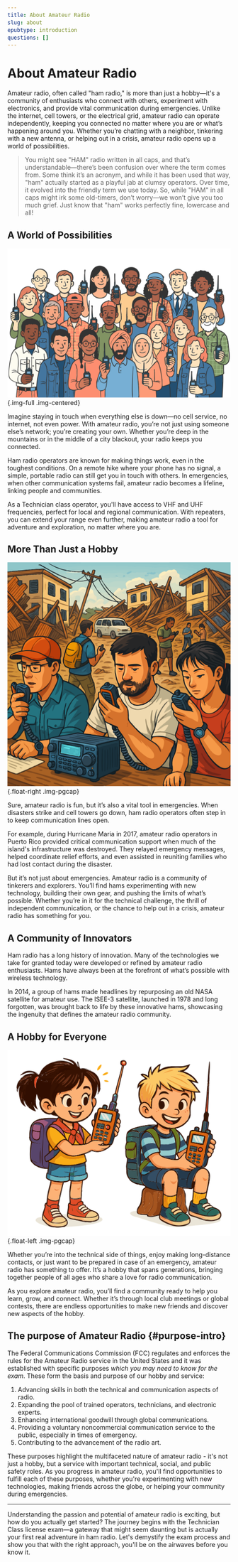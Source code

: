 ```yaml
---
title: About Amateur Radio
slug: about
epubtype: introduction
questions: []
---
```


# About Amateur Radio

Amateur radio, often called "ham radio," is more than just a hobby—it's a community of enthusiasts who connect with others, experiment with electronics, and provide vital communication during emergencies. Unlike the internet, cell towers, or the electrical grid, amateur radio can operate independently, keeping you connected no matter where you are or what’s happening around you. Whether you’re chatting with a neighbor, tinkering with a new antenna, or helping out in a crisis, amateur radio opens up a world of possibilities.

> You might see "HAM" radio written in all caps, and that’s understandable—there’s been confusion over where the term comes from. Some think it’s an acronym, and while it has been used that way, "ham" actually started as a playful jab at clumsy operators. Over time, it evolved into the friendly term we use today. So, while "HAM" in all caps might irk some old-timers, don’t worry—we won’t give you too much grief. Just know that "ham" works perfectly fine, lowercase and all!

## A World of Possibilities

![Illustration showing many people with radios](../../images/illus/aboutradio-color.svg)
{.img-full .img-centered}

Imagine staying in touch when everything else is down—no cell service, no internet, not even power. With amateur radio, you’re not just using someone else’s network; you’re creating your own. Whether you’re deep in the mountains or in the middle of a city blackout, your radio keeps you connected.

Ham radio operators are known for making things work, even in the toughest conditions. On a remote hike where your phone has no signal, a simple, portable radio can still get you in touch with others. In emergencies, when other communication systems fail, amateur radio becomes a lifeline, linking people and communities.

As a Technician class operator, you'll have access to VHF and UHF frequencies, perfect for local and regional communication. With repeaters, you can extend your range even further, making amateur radio a tool for adventure and exploration, no matter where you are.

## More Than Just a Hobby

![Illustration showing ham radio operators helping with a disaster](../../images/illus/morethanhobby-color.svg)
{.float-right .img-pgcap}

Sure, amateur radio is fun, but it’s also a vital tool in emergencies. When disasters strike and cell towers go down, ham radio operators often step in to keep communication lines open.

For example, during Hurricane Maria in 2017, amateur radio operators in Puerto Rico provided critical communication support when much of the island's infrastructure was destroyed. They relayed emergency messages, helped coordinate relief efforts, and even assisted in reuniting families who had lost contact during the disaster.

But it’s not just about emergencies. Amateur radio is a community of tinkerers and explorers. You’ll find hams experimenting with new technology, building their own gear, and pushing the limits of what’s possible. Whether you’re in it for the technical challenge, the thrill of independent communication, or the chance to help out in a crisis, amateur radio has something for you.

## A Community of Innovators

Ham radio has a long history of innovation. Many of the technologies we take for granted today were developed or refined by amateur radio enthusiasts. Hams have always been at the forefront of what’s possible with wireless technology.

In 2014, a group of hams made headlines by repurposing an old NASA satellite for amateur use. The ISEE-3 satellite, launched in 1978 and long forgotten, was brought back to life by these innovative hams, showcasing the ingenuity that defines the amateur radio community.

## A Hobby for Everyone

![Illustration showing a couple of kids with radios](../../images/illus/kidsfun-color.svg)
{.float-left .img-pgcap}

Whether you’re into the technical side of things, enjoy making long-distance contacts, or just want to be prepared in case of an emergency, amateur radio has something to offer. It’s a hobby that spans generations, bringing together people of all ages who share a love for radio communication.

As you explore amateur radio, you’ll find a community ready to help you learn, grow, and connect. Whether it’s through local club meetings or global contests, there are endless opportunities to make new friends and discover new aspects of the hobby.

<div class="clear"></div>

## The purpose of Amateur Radio {#purpose-intro}

The Federal Communications Commission (FCC) regulates and enforces the rules for the Amateur Radio service in the United States and it was established with specific purposes *which you may need to know for the exam*. These form the basis and purpose of our hobby and service:

1. Advancing skills in both the technical and communication aspects of radio.
2. Expanding the pool of trained operators, technicians, and electronic experts.
3. Enhancing international goodwill through global communications.
4. Providing a voluntary noncommercial communication service to the public, especially in times of emergency.
5. Contributing to the advancement of the radio art.

These purposes highlight the multifaceted nature of amateur radio - it's not just a hobby, but a service with important technical, social, and public safety roles. As you progress in amateur radio, you'll find opportunities to fulfill each of these purposes, whether you're experimenting with new technologies, making friends across the globe, or helping your community during emergencies.

---

Understanding the passion and potential of amateur radio is exciting, but how do you actually get started? The journey begins with the Technician Class license exam—a gateway that might seem daunting but is actually your first real adventure in ham radio. Let's demystify the exam process and show you that with the right approach, you'll be on the airwaves before you know it.
